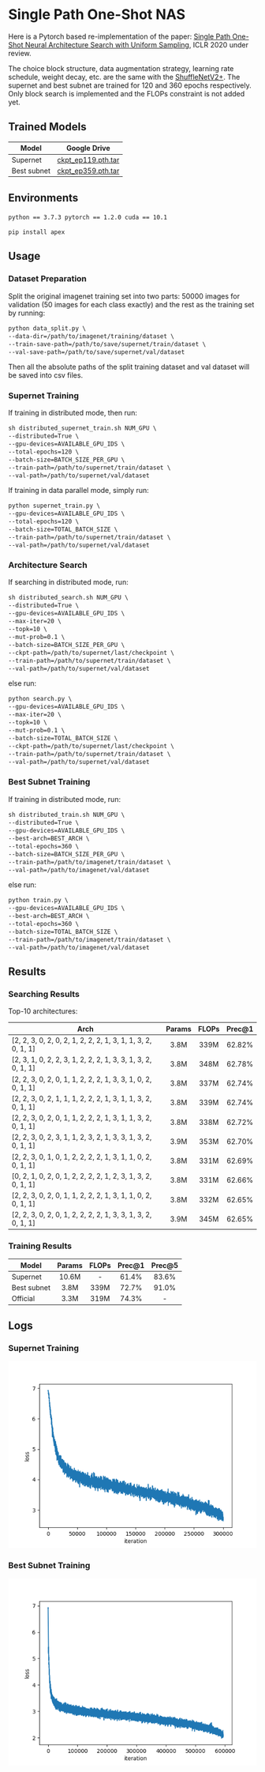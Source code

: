 # Single Path One-Shot NAS
Here is a Pytorch based re-implementation of the paper: [Single Path One-Shot Neural Architecture Search with Uniform Sampling](https://openreview.net/pdf?id=r1gPoCEKvH), ICLR 2020 under review.

The choice block structure, data augmentation strategy, learning rate schedule, weight decay, etc. are the same with the [ShuffleNetV2+](https://github.com/megvii-model/ShuffleNet-Series). The supernet and best subnet are trained for 120 and 360 epochs respectively. Only block search is implemented and the FLOPs constraint is not added yet.

## Trained Models 
| Model |  Google Drive |
| --- | :---: |
| Supernet | [ckpt_ep119.pth.tar](https://drive.google.com/open?id=1va07sHULzdNpe0evOlqwX9vPC58sf9gX) |
| Best subnet| [ckpt_ep359.pth.tar](https://drive.google.com/open?id=18Rfn5ve6hUssHQ98vhOiViR9cadPAUf2) |

## Environments
`python == 3.7.3 pytorch == 1.2.0 cuda == 10.1`
```shell 
pip install apex
```

## Usage 
### Dataset Preparation
Split the original imagenet training set into two parts: 50000 images for validation (50 images for each class exactly) and the rest as the training set by running: 
```shell
python data_split.py \
--data-dir=/path/to/imagenet/training/dataset \
--train-save-path=/path/to/save/supernet/train/dataset \
--val-save-path=/path/to/save/supernet/val/dataset
```

Then all the absolute paths of the split training dataset and val dataset will be saved into csv files.

### Supernet Training
If training in distributed mode, then run:  
```shell
sh distributed_supernet_train.sh NUM_GPU \
--distributed=True \
--gpu-devices=AVAILABLE_GPU_IDS \
--total-epochs=120 \
--batch-size=BATCH_SIZE_PER_GPU \
--train-path=/path/to/supernet/train/dataset \
--val-path=/path/to/supernet/val/dataset
```

If training in data parallel mode, simply run:
```shell
python supernet_train.py \
--gpu-devices=AVAILABLE_GPU_IDS \
--total-epochs=120 \
--batch-size=TOTAL_BATCH_SIZE \
--train-path=/path/to/supernet/train/dataset \
--val-path=/path/to/supernet/val/dataset
```

### Architecture Search
If searching in distributed mode, run:
```shell
sh distributed_search.sh NUM_GPU \
--distributed=True \
--gpu-devices=AVAILABLE_GPU_IDS \
--max-iter=20 \
--topk=10 \
--mut-prob=0.1 \
--batch-size=BATCH_SIZE_PER_GPU \
--ckpt-path=/path/to/supernet/last/checkpoint \
--train-path=/path/to/supernet/train/dataset \
--val-path=/path/to/supernet/val/dataset
```

else run:
```shell
python search.py \
--gpu-devices=AVAILABLE_GPU_IDS \
--max-iter=20 \
--topk=10 \
--mut-prob=0.1 \
--batch-size=TOTAL_BATCH_SIZE \
--ckpt-path=/path/to/supernet/last/checkpoint \
--train-path=/path/to/supernet/train/dataset \
--val-path=/path/to/supernet/val/dataset
```

### Best Subnet Training
If training in distributed mode, run:
```shell
sh distributed_train.sh NUM_GPU \
--distributed=True \
--gpu-devices=AVAILABLE_GPU_IDS \
--best-arch=BEST_ARCH \
--total-epochs=360 \
--batch-size=BATCH_SIZE_PER_GPU \
--train-path=/path/to/imagenet/train/dataset \
--val-path=/path/to/imagenet/val/dataset
```

else run:
```shell
python train.py \
--gpu-devices=AVAILABLE_GPU_IDS \
--best-arch=BEST_ARCH \
--total-epochs=360 \
--batch-size=TOTAL_BATCH_SIZE \
--train-path=/path/to/imagenet/train/dataset \
--val-path=/path/to/imagenet/val/dataset
```

## Results
### Searching Results
Top-10 architectures:

| Arch | Params | FLOPs | Prec@1 |
| --- | :---: | :---: | :---: |
| [2, 2, 3, 0, 2, 0, 2, 1, 2, 2, 2, 1, 3, 1, 1, 3, 2, 0, 1, 1] | 3.8M | 339M | 62.82% |
| [2, 3, 1, 0, 2, 2, 3, 1, 2, 2, 2, 1, 3, 3, 1, 3, 2, 0, 1, 1] | 3.8M | 348M | 62.78% |
| [2, 2, 3, 0, 2, 0, 1, 1, 2, 2, 2, 1, 3, 3, 1, 0, 2, 0, 1, 1] | 3.8M | 337M | 62.74% |
| [2, 2, 3, 0, 2, 1, 1, 1, 2, 2, 2, 1, 3, 1, 1, 3, 2, 0, 1, 1] | 3.8M | 339M | 62.74% |
| [2, 2, 3, 0, 2, 0, 1, 1, 2, 2, 2, 1, 3, 1, 1, 3, 2, 0, 1, 1] | 3.8M | 338M | 62.72% |
| [2, 2, 3, 0, 2, 3, 1, 1, 2, 3, 2, 1, 3, 3, 1, 3, 2, 0, 1, 1] | 3.9M | 353M | 62.70% |
| [2, 2, 3, 0, 1, 0, 1, 2, 2, 2, 2, 1, 3, 1, 1, 0, 2, 0, 1, 1] | 3.8M | 331M | 62.69% |
| [0, 2, 1, 0, 2, 0, 1, 2, 2, 2, 2, 1, 2, 3, 1, 3, 2, 0, 1, 1] | 3.8M | 331M | 62.66% |
| [2, 2, 3, 0, 2, 0, 1, 1, 2, 2, 2, 1, 3, 1, 1, 0, 2, 0, 1, 1] | 3.8M | 332M | 62.65% |
| [2, 2, 3, 0, 2, 0, 1, 2, 2, 2, 2, 1, 3, 3, 1, 3, 2, 0, 1, 1] | 3.9M | 345M | 62.65% |

### Training Results
| Model | Params | FLOPs |  Prec@1 | Prec@5 |
| --- | :---: | :---: | :---: | :---: |
| Supernet | 10.6M | - | 61.4% | 83.6% |
| Best subnet | 3.8M | 339M | 72.7% | 91.0%
| Official | 3.3M | 319M | 74.3% | - | 

## Logs
### Supernet Training
![](imgs/supernet_loss.png)
### Best Subnet Training
![](imgs/best_subnet_loss.png)
